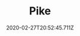---
templateKey: blog-post
featuredpost: false
date: 2020-02-27T20:52:45.711Z
featuredimage: /img/Pike.png
title: Pike
description: A freshwater fish that's difficult to catch.
type: fish
sellPrice: 100
energy: 
health: 
tags:
  - fish
  - Town
  - Forest
  - Secret Woods
  - 6am - 2am
  - summer
  - winter
  - AnyWeather
---